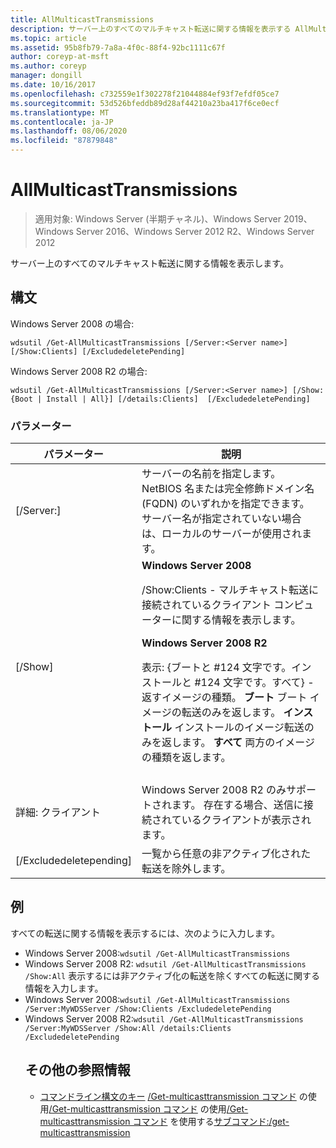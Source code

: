 ```yaml
---
title: AllMulticastTransmissions
description: サーバー上のすべてのマルチキャスト転送に関する情報を表示する AllMulticastTransmissions のリファレンス記事です。
ms.topic: article
ms.assetid: 95b8fb79-7a8a-4f0c-88f4-92bc1111c67f
author: coreyp-at-msft
ms.author: coreyp
manager: dongill
ms.date: 10/16/2017
ms.openlocfilehash: c732559e1f302278f21044884ef93f7efdf05ce7
ms.sourcegitcommit: 53d526bfeddb89d28af44210a23ba417f6ce0ecf
ms.translationtype: MT
ms.contentlocale: ja-JP
ms.lasthandoff: 08/06/2020
ms.locfileid: "87879848"
---
```

# <a name="get-allmulticasttransmissions"></a>AllMulticastTransmissions

> 適用対象: Windows Server (半期チャネル)、Windows Server 2019、Windows Server 2016、Windows Server 2012 R2、Windows Server 2012

サーバー上のすべてのマルチキャスト転送に関する情報を表示します。

## <a name="syntax"></a>構文
Windows Server 2008 の場合:
```
wdsutil /Get-AllMulticastTransmissions [/Server:<Server name>] [/Show:Clients] [/ExcludedeletePending]
```
Windows Server 2008 R2 の場合:
```
wdsutil /Get-AllMulticastTransmissions [/Server:<Server name>] [/Show:{Boot | Install | All}] [/details:Clients]  [/ExcludedeletePending]
```
### <a name="parameters"></a>パラメーター

|        パラメーター        |                                                                                                                                                                                                                                                                   説明                                                                                                                                                                                                                                                                    |
|-------------------------|--------------------------------------------------------------------------------------------------------------------------------------------------------------------------------------------------------------------------------------------------------------------------------------------------------------------------------------------------------------------------------------------------------------------------------------------------------------------------------------------------------------------------------------------------|
| [/Server:<Server name>] |                                                                                                                                                                                 サーバーの名前を指定します。 NetBIOS 名または完全修飾ドメイン名 (FQDN) のいずれかを指定できます。 サーバー名が指定されていない場合は、ローカルのサーバーが使用されます。                                                                                                                                                                                  |
|         [/Show]         | **Windows Server 2008**<p>/Show:Clients - マルチキャスト転送に接続されているクライアント コンピューターに関する情報を表示します。<p>**Windows Server 2008 R2**<p>表示: {ブートと #124 文字です。インストールと #124 文字です。すべて} - 返すイメージの種類。                                **ブート** ブート イメージの転送のみを返します。                                  **インストール** インストールのイメージ転送のみを返します。 **すべて** 両方のイメージの種類を返します。 |
|                         |                                                                                                                                                                                                                                                                                                                                                                                                                                                                                                                                                  |
|    詳細: クライアント     |                                                                                                                                                                                              Windows Server 2008 R2 のみサポートされます。 存在する場合、送信に接続されているクライアントが表示されます。                                                                                                                                                                                               |
| [/Excludedeletepending] |                                                                                                                                                                                                                                              一覧から任意の非アクティブ化された転送を除外します。                                                                                                                                                                                                                                               |

## <a name="examples"></a>例
すべての転送に関する情報を表示するには、次のように入力します。
- Windows Server 2008:`wdsutil /Get-AllMulticastTransmissions`
- Windows Server 2008 R2: `wdsutil /Get-AllMulticastTransmissions /Show:All` 表示するには非アクティブ化の転送を除くすべての転送に関する情報を入力します。
- Windows Server 2008:`wdsutil /Get-AllMulticastTransmissions /Server:MyWDSServer /Show:Clients /ExcludedeletePending`
- Windows Server 2008 R2:`wdsutil /Get-AllMulticastTransmissions /Server:MyWDSServer /Show:All /details:Clients /ExcludedeletePending`
  ## <a name="additional-references"></a>その他の参照情報
  - [コマンドライン構文のキー](command-line-syntax-key.md) 
  [/Get-multicasttransmission コマンド](using-the-get-multicasttransmission-command.md) 
   の使用[/Get-multicasttransmission コマンド](using-the-new-multicasttransmission-command.md) 
   の使用[/Get-multicasttransmission コマンド](using-the-remove-multicasttransmission-command.md) 
   を使用する[サブコマンド:/get-multicasttransmission](subcommand-start-multicasttransmission.md)
